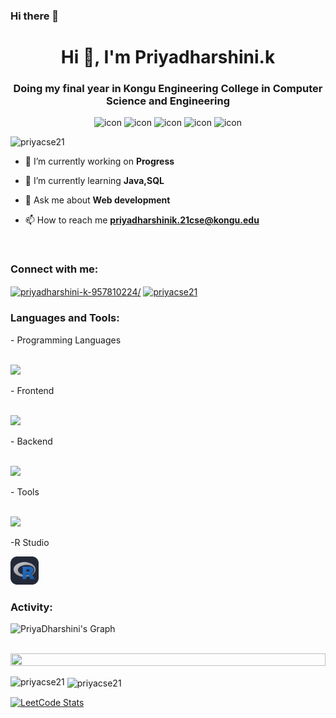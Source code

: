 

### Hi there 👋

<h1 align="center">Hi 👋, I'm Priyadharshini.k</h1>
<h3 align="center">Doing my final year in Kongu Engineering College in Computer Science and Engineering </h3>
<div align="center">
  <img src="https://techstack-generator.vercel.app/java-icon.svg" alt="icon" width="60" height="60" />
  <img src="https://techstack-generator.vercel.app/mysql-icon.svg" alt="icon" width="65" height="65" />
  <img src="https://techstack-generator.vercel.app/js-icon.svg" alt="icon"width="60" height="60" />
  <img src="https://techstack-generator.vercel.app/react-icon.svg" alt="icon" width="60" height="60" />
  <img src="https://techstack-generator.vercel.app/github-icon.svg" alt="icon" width="60" height="60" />
 
</div>

<p align="left"> <img src="https://komarev.com/ghpvc/?username=priyacse21&label=Profile%20views&color=0e75b6&style=flat" alt="priyacse21" /> </p>


- 🔭 I’m currently working on **Progress**

- 🌱 I’m currently learning **Java,SQL**

- 💬 Ask me about **Web development**

- 📫 How to reach me **priyadharshinik.21cse@kongu.edu**
 <br>

<h3 align="left">Connect with me:</h3>
<p align="left">
<a href="https://www.linkedin.com/in/priyadharshini-k-957810224/" target="blank">
<img align="center" src="https://raw.githubusercontent.com/rahuldkjain/github-profile-readme-generator/master/src/images/icons/Social/linked-in-alt.svg" alt="priyadharshini-k-957810224/" height="30" width="40" /></a>
<a href="https://leetcode.com/u/priyadharshini_k151/" target="blank">
<img align="center" src="https://raw.githubusercontent.com/rahuldkjain/github-profile-readme-generator/master/src/images/icons/Social/leet-code.svg" alt="priyacse21" height="30" width="40" /></a>
</p>

<h3 align="left">Languages and Tools:</h3>
- Programming Languages
<br><br>
<p align="left">
  <a href="https://skillicons.dev">
    <img src="https://skillicons.dev/icons?i=java,js,r" />
  </a>
</p>
- Frontend
<br><br>
<p align="left">
  <a href="https://skillicons.dev">
    <img src="https://skillicons.dev/icons?i=html,css,bootstrap" />
  </a>
</p>
- Backend
<br><br>
<p align="left">
  <a href="https://skillicons.dev">
    <img src="https://skillicons.dev/icons?i=nodejs,mongodb" />
  </a>
</p>
- Tools
<br><br>
<p align="left">
  <a href="https://skillicons.dev">
    <img src="https://skillicons.dev/icons?i=git,canva,excel" />
  </a>
    
</p>
-R Studio
<p align="left">
  <a href="https://skillicons.dev">
  </a>
  <img src="https://github.com/tandpfun/skill-icons/blob/main/icons/R-Dark.svg" height='45px' width='45px'/>
</p>




<h3 align="left">Activity:</h3>

![PriyaDharshini's Graph](https://github-readme-activity-graph.vercel.app/graph?username=priyacse21&custom_title=Priya's%20GitHub%20Activity%20Graph&bg_color=0D1117&color=7F3FBF&line=7F3FBF&point=7F3FBF&area_color=FFFFFF&title_color=FFFFFF&area=true)
<br><br>

<img src="https://i.imgur.com/dBaSKWF.gif" height="20" width="100%">
<p><img align="left" src="https://github-readme-stats.vercel.app/api/top-langs?username=priyacse21&show_icons=true&locale=en&layout=compact" alt="priyacse21" /></p>

<p>&nbsp;<img align="center" src="https://github-readme-stats.vercel.app/api?username=priyacse21&show_icons=true&locale=en" alt="priyacse21" /></p>

[![LeetCode Stats](https://leetcard.jacoblin.cool/priyadharshini_k151?theme=light&font=Marcellus)](https://leetcode.com/u/priyadharshini_k151/)
